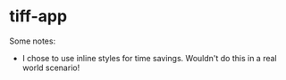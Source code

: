 # tiff-app

Some notes:
- I chose to use inline styles for time savings.  Wouldn't do this in a real world scenario!